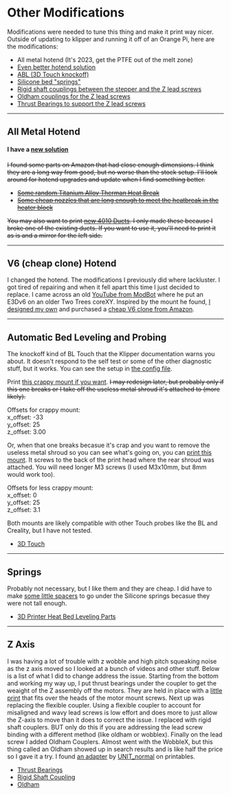 # Other Modifications

Modifications were needed to tune this thing and make it print way nicer. Outside of updating to klipper and running it off of an Orange Pi, here are the modifications:

- All metal hotend (It's 2023, get the PTFE out of the melt zone)
- [Even better hotend solution](#v6-cheap-clone-hotend)
- [ABL (3D Touch knockoff)](#automatic-bed-leveling-and-probing)
- [Silicone bed "springs"](#springs)
- [Rigid shaft couplings between the stepper and the Z lead screws](#z-axis)
- [Oldham couplings for the Z lead screws](#z-axis)
- [Thrust Bearings to support the Z lead screws](#z-axis)

---

## All Metal Hotend

#### I have a [new solution](#v6-cheap-clone-hotend)

~~I found  some parts on Amazon that had close enough dimensions. I think they are a long way from good, but no worse than the stock setup.  I'll look around for hotend upgrades and update when I find something better.~~

- ~~[Some random Titanium Alloy Therman Heat Break](https://www.amazon.com/dp/B07JD2S4GK)~~
- ~~[Some cheap nozzles that are long enough to meet the heatbreak in the heater block](https://www.amazon.com/dp/B0C283TNWK)~~

~~You may also want to print [new 4010 Ducts](4010%20Duct%20Replacement.3mf). I only made these because I broke one of the existing ducts.  If you want to use it, you'll need to print it as is and a mirror for the left side.~~

---

## V6 (cheap clone) Hotend

I changed the hotend. The modifications I previously did where lackluster. I got tired of repairing and when it fell apart this time I just decided to replace.  I came across an old [YouTube from ModBot](https://www.youtube.com/watch?v=cXx1_OsDcIc) where he put an E3Dv6 on an older Two Trees coreXY.  Inspired by the mount he found, [I designed my own](V6%20Mount) and purchased a [cheap V6 clone from Amazon](https://www.amazon.com/dp/B0BR7Z63H8).

---

## Automatic Bed Leveling and Probing

The knockoff kind of BL Touch that the Klipper documentation warns you about. It doesn't respond to the self test or some of the other diagnostic stuff, but it works.  You can see the setup in [the config file](../Klipper%20Config/printer.cfg).

Print [this crappy mount if you want](Touch%20Mount.3mf). ~~I may redesign later, but probably only if this one breaks or I take off the useless metal shroud it's attached to (more likely).~~

Offsets for crappy mount:  
x_offset: -33  
y_offset: 25  
z_offset: 3.00  


Or, when that one breaks becasue it's crap and you want to remove the useless metal shroud so you can see what's going on, you can [print this mount](Touch%20Mount%20-%20Back.3mf). It screws to the back of the print head where the rear shroud was attached. You will need longer M3 screws (I used M3x10mm, but 8mm would work too).

Offsets for less crappy mount:\
x_offset: 0\
y_offset: 25\
z_offset: 3.1


Both mounts are likely compatible with other Touch probes like the BL and Creality, but I have not tested.

- [3D Touch](https://www.amazon.com/dp/B09M9V8Y4Y "trust me, bro.")

---

## Springs

Probably not necessary, but I like them and they are cheap. I did have to make [some little spacers](SiliconeBedMountSpacers.3mf "put them on the bottom") to go under the Silicone springs becasue they were not tall enough.

- [3D Printer Heat Bed Leveling Parts](https://www.amazon.com/dp/B093Y89KS9)

---

## Z Axis

I was having a lot of trouble with z wobble and high pitch squeaking noise as the z axis moved so I looked at a bunch of videos and other stuff. Below is a list of what I did to change address the issue.
Starting from the bottom and working my way up, I put thrust bearings under the coupler to get the weaight of the Z assembly off the motors. They are held in place with a [little print](NEMA17_Thrust_Bearing_Holder.3mf) that fits over the heads of the motor mount screws.
Next up was replacing the flexible coupler. Using a flexible coupler to account for misaligned and wavy lead screws is low effort and does more to just allow the Z-axis to move than it does to correct the issue. I replaced with rigid shaft couplers. BUT only do this if you are addressing the lead screw binding with a different method (like oldham or wobblex).
Finally on the lead screw I added Oldham Couplers. Almost went with the WobbleX, but this thing called an Oldham showed up in search results and is like half the price so I gave it a try. I found [an adapter](https://www.printables.com/model/376711-sp-5-oldham-coupling-adapter) by [UNIT_normal](https://www.printables.com/@UNIT_normal_528315) on printables.

- [Thrust Bearings](https://www.amazon.com/gp/product/B07QLTXJDH "Maybe unneceary, but they are cheap.")
- [Rigid Shaft Coupling](https://www.amazon.com/dp/B08ZJ854Z6 "They don't do yoga")
- [Oldham](https://www.amazon.com/dp/B0BQMWC1VG "Named for leftovers past their prime.")